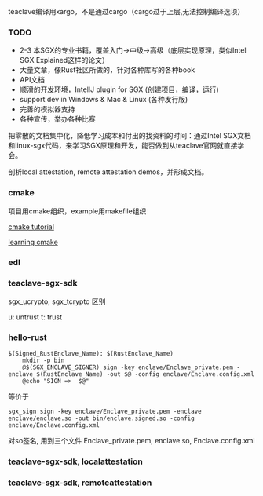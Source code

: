 
teaclave编译用xargo，不是通过cargo（cargo过于上层,无法控制编译选项）

### TODO

- 2-3 本SGX的专业书籍，覆盖入门->中级->高级（底层实现原理，类似Intel SGX Explained这样的论文）
- 大量文章，像Rust社区所做的，针对各种库写的各种book
- API文档
- 顺滑的开发环境，IntellJ plugin for SGX (创建项目，编译，运行)
- support dev in Windows & Mac & Linux (各种发行版)
- 完善的模拟器支持
- 各种宣传，举办各种比赛

把零散的文档集中化，降低学习成本和付出的找资料的时间：通过Intel SGX文档和linux-sgx代码，来学习SGX原理和开发，能否做到从teaclave官网就直接学会。

剖析local attestation, remote attestation demos，并形成文档。

### cmake

项目用cmake组织，example用makefile组织

[cmake tutorial](https://cmake.org/cmake/help/latest/guide/tutorial/index.html)

[learning cmake](https://github.com/Akagi201/learning-cmake/)

### edl



### teaclave-sgx-sdk

sgx_ucrypto, sgx_tcrypto 区别

u: untrust
t: trust

### hello-rust

```make
$(Signed_RustEnclave_Name): $(RustEnclave_Name)
	mkdir -p bin
	@$(SGX_ENCLAVE_SIGNER) sign -key enclave/Enclave_private.pem -enclave $(RustEnclave_Name) -out $@ -config enclave/Enclave.config.xml
	@echo "SIGN =>  $@"
```
等价于

```shell
sgx_sign sign -key enclave/Enclave_private.pem -enclave enclave/enclave.so -out bin/enclave.signed.so -config enclave/Enclave.config.xml
```

对so签名, 用到三个文件 Enclave_private.pem, enclave.so, Enclave.config.xml





### teaclave-sgx-sdk, localattestation

### teaclave-sgx-sdk, remoteattestation